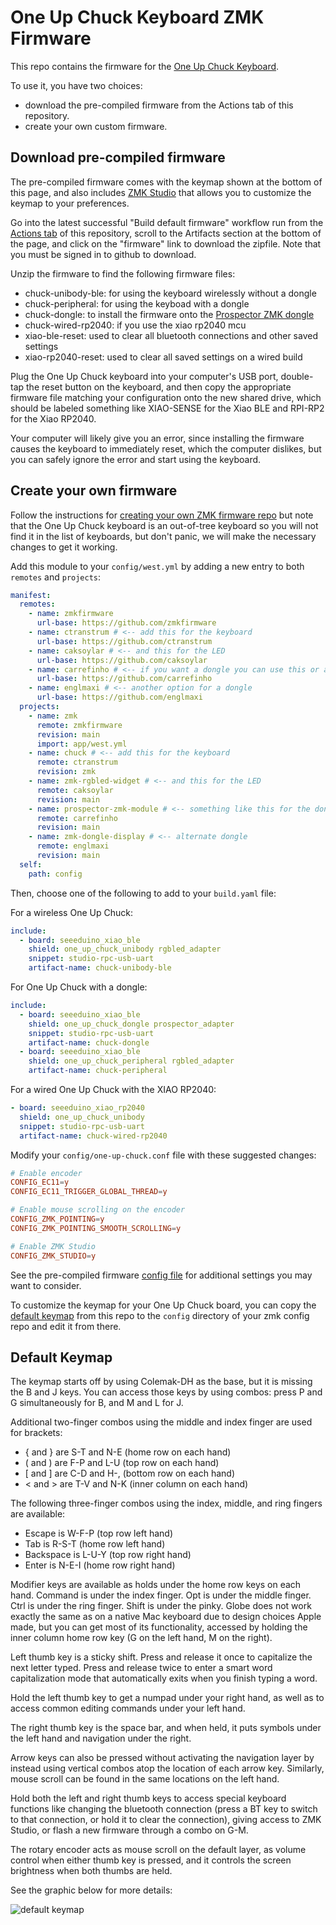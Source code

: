 # One Up Chuck Keyboard ZMK Firmware

This repo contains the firmware for the [One Up Chuck Keyboard][chuck].

To use it, you have two choices:

- download the pre-compiled firmware from the Actions tab of this repository.
- create your own custom firmware.

## Download pre-compiled firmware

The pre-compiled firmware comes with the keymap shown at the bottom of this page,
and also includes [ZMK Studio][studio] that allows you to customize the keymap to
your preferences.

Go into the latest successful "Build default firmware" workflow run
from the [Actions tab][actions] of this repository,
scroll to the Artifacts section at the bottom of the page,
and click on the "firmware" link to download the zipfile.
Note that you must be signed in to github to download.

Unzip the firmware to find the following firmware files:

- chuck-unibody-ble: for using the keyboard wirelessly without a dongle
- chuck-peripheral: for using the keyboad with a dongle
- chuck-dongle: to install the firmware onto the [Prospector ZMK dongle][prospector]
- chuck-wired-rp2040: if you use the xiao rp2040 mcu
- xiao-ble-reset: used to clear all bluetooth connections and other saved settings
- xiao-rp2040-reset: used to clear all saved settings on a wired build

Plug the One Up Chuck keyboard into your computer's USB port,
double-tap the reset button on the keyboard,
and then copy the appropriate firmware file matching your configuration
onto the new shared drive, which should be labeled something like
XIAO-SENSE for the Xiao BLE
and RPI-RP2 for the Xiao RP2040.

Your computer will likely give you an error,
since installing the firmware causes the keyboard to immediately reset,
which the computer dislikes, but you can safely ignore the error
and start using the keyboard.

## Create your own firmware

Follow the instructions for [creating your own ZMK firmware repo][zmk]
but note that the One Up Chuck keyboard is an out-of-tree keyboard so you will not
find it in the list of keyboards, but don't panic, we will make the necessary
changes to get it working.

Add this module to your `config/west.yml` by adding a new entry to both
`remotes` and `projects`:

```yaml
manifest:
  remotes:
    - name: zmkfirmware
      url-base: https://github.com/zmkfirmware
    - name: ctranstrum # <-- add this for the keyboard
      url-base: https://github.com/ctranstrum
    - name: caksoylar # <-- and this for the LED
      url-base: https://github.com/caksoylar
    - name: carrefinho # <-- if you want a dongle you can use this or another adapter
      url-base: https://github.com/carrefinho
    - name: englmaxi # <-- another option for a dongle
      url-base: https://github.com/englmaxi
  projects:
    - name: zmk
      remote: zmkfirmware
      revision: main
      import: app/west.yml
    - name: chuck # <-- add this for the keyboard
      remote: ctranstrum
      revision: zmk
    - name: zmk-rgbled-widget # <-- and this for the LED
      remote: caksoylar
      revision: main
    - name: prospector-zmk-module # <-- something like this for the dongle
      remote: carrefinho
      revision: main
    - name: zmk-dongle-display # <-- alternate dongle
      remote: englmaxi
      revision: main
  self:
    path: config
```

Then, choose one of the following to add to your `build.yaml` file:

For a wireless One Up Chuck:

```yaml
include:
  - board: seeeduino_xiao_ble
    shield: one_up_chuck_unibody rgbled_adapter
    snippet: studio-rpc-usb-uart
    artifact-name: chuck-unibody-ble
```

For One Up Chuck with a dongle:

```yaml
include:
  - board: seeeduino_xiao_ble
    shield: one_up_chuck_dongle prospector_adapter
    snippet: studio-rpc-usb-uart
    artifact-name: chuck-dongle
  - board: seeeduino_xiao_ble
    shield: one_up_chuck_peripheral rgbled_adapter
    artifact-name: chuck-peripheral
```

For a wired One Up Chuck with the XIAO RP2040:

```yaml
- board: seeeduino_xiao_rp2040
  shield: one_up_chuck_unibody
  snippet: studio-rpc-usb-uart
  artifact-name: chuck-wired-rp2040
```

Modify your `config/one-up-chuck.conf` file with these suggested changes:

```conf
# Enable encoder
CONFIG_EC11=y
CONFIG_EC11_TRIGGER_GLOBAL_THREAD=y

# Enable mouse scrolling on the encoder
CONFIG_ZMK_POINTING=y
CONFIG_ZMK_POINTING_SMOOTH_SCROLLING=y

# Enable ZMK Studio
CONFIG_ZMK_STUDIO=y
```

See the pre-compiled firmware [config file][config]
for additional settings you may want to consider.

To customize the keymap for your One Up Chuck board,
you can copy the [default keymap][keymap] from this repo
to the `config` directory of your zmk config repo
and edit it from there.

## Default Keymap

The keymap starts off by using Colemak-DH as the base,
but it is missing the B and J keys.
You can access those keys by using combos:
press P and G simultaneously for B,
and M and L for J.

Additional two-finger combos using the middle and index finger are used for brackets:

- { and } are S-T and N-E (home row on each hand)
- ( and ) are F-P and L-U (top row on each hand)
- \[ and \] are C-D and H-, (bottom row on each hand)
- < and > are T-V and N-K (inner column on each hand)

The following three-finger combos using the index, middle, and ring fingers are available:

- Escape is W-F-P (top row left hand)
- Tab is R-S-T (home row left hand)
- Backspace is L-U-Y (top row right hand)
- Enter is N-E-I (home row right hand)

Modifier keys are available as holds under the home row keys on each hand.
Command is under the index finger.
Opt is under the middle finger.
Ctrl is under the ring finger.
Shift is under the pinky.
Globe does not work exactly the same as on a native Mac keyboard
due to design choices Apple made,
but you can get most of its functionality,
accessed by holding the inner column home row key
(G on the left hand, M on the right).

Left thumb key is a sticky shift. Press and release it once to
capitalize the next letter typed. Press and release twice to enter
a smart word capitalization mode that automatically exits when you
finish typing a word.

Hold the left thumb key to get a numpad under your right hand,
as well as to access common editing commands under your left hand.

The right thumb key is the space bar, and when held, it puts
symbols under the left hand and navigation under the right.

Arrow keys can also be pressed without activating the navigation layer
by instead using vertical combos atop the location of each arrow key.
Similarly, mouse scroll can be found in the same locations on the left hand.

Hold both the left and right thumb keys to access special keyboard
functions like changing the bluetooth connection (press a BT key to
switch to that connection, or hold it to clear the connection),
giving access to ZMK Studio, or flash a new firmware through a combo
on G-M.

The rotary encoder acts as mouse scroll on the default layer,
as volume control when either thumb key is pressed, and
it controls the screen brightness when both thumbs are held.

See the graphic below for more details:

![default keymap](images/one_up_chuck.svg)

[actions]: https://github.com/ctranstrum/chuck/actions
[chuck]: https://github.com/ctranstrum/chuck
[config]: config/one_up_chuck.conf
[keymap]: https://github.com/ctranstrum/chuck/tree/zmk/boards/shields/chuck/one_up_chuck.keymap
[prospector]: https://github.com/carrefinho/prospector
[studio]: https://zmk.studio
[zmk]: https://zmk.dev/docs/user-setup#github-repo

